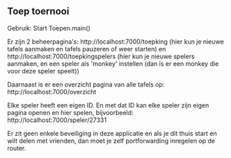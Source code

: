 Toep toernooi
--
Gebruik: Start Toepen.main()

Er zijn 2 beheerpagina's:
http://localhost:7000/toepking (hier kun je nieuwe tafels aanmaken en tafels pauzeren of weer starten)
en
http://localhost:7000/toepkingspelers (hier kun je nieuwe spelers aanmaken, en een speler als 'monkey' instellen (dan is er een monkey die voor deze speler speelt))

Daarnaast is er een overzicht pagina van alle tafels op:
http://localhost:7000/overzicht

Elke speler heeft een eigen ID. En met dat ID kan elke speler zijn eigen pagina openen en hier spelen, bijvoorbeeld:
http://localhost:7000/speler/27331

Er zit geen enkele beveiliging in deze applicatie en als je dit thuis start en wilt delen met vrienden, dan moet je zelf portforwarding inregelen op de router.
